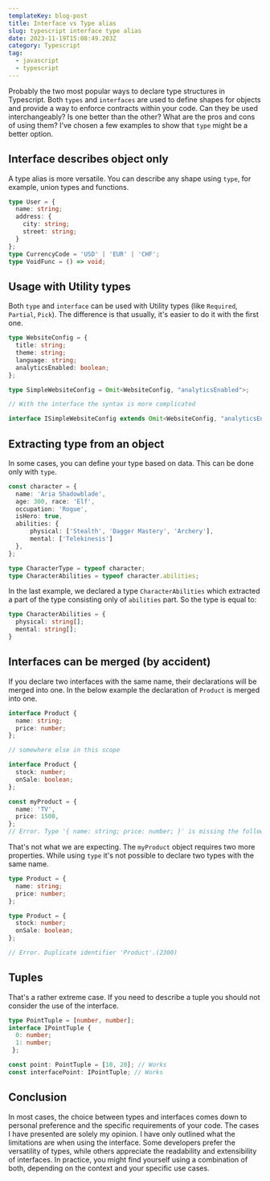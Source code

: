 ```yaml
---
templateKey: blog-post
title: Interface vs Type alias
slug: typescript interface type alias
date: 2023-11-19T15:08:49.203Z
category: Typescript
tag:
  - javascript
  - typescript
---
```

Probably the two most popular ways to declare type structures in Typescript. Both `types` and `interfaces` are used to define shapes for objects and provide a way to enforce contracts within your code. Can they be used interchangeably? Is one better than the other? What are the pros and cons of using them? I've chosen a few examples to show that `type` might be a better option.

## Interface describes object only

A type alias is more versatile. You can describe any shape using `type`, for example, union types and functions.
```typescript
type User = {
  name: string;
  address: {
	city: string;
	street: string;
  }
};
type CurrencyCode = 'USD' | 'EUR' | 'CHF';
type VoidFunc = () => void;
```

## Usage with Utility types

Both `type` and `interface` can be used with Utility types (like `Required`, `Partial`, `Pick`). The difference is that usually, it's easier to do it with the first one.
```typescript
type WebsiteConfig = {
  title: string;
  theme: string;
  language: string;
  analyticsEnabled: boolean;
};

type SimpleWebsiteConfig = Omit<WebsiteConfig, "analyticsEnabled">;

// With the interface the syntax is more complicated

interface ISimpleWebsiteConfig extends Omit<WebsiteConfig, "analyticsEnabled"> {}
```
## Extracting type from an object

In some cases, you can define your type based on data. This can be done only with `type`.
```typescript
const character = {
  name: 'Aria Shadowblade',
  age: 300, race: 'Elf',
  occupation: 'Rogue',
  isHero: true,
  abilities: {
	  physical: ['Stealth', 'Dagger Mastery', 'Archery'],
	  mental: ['Telekinesis']
  },
};

type CharacterType = typeof character;
type CharacterAbilities = typeof character.abilities;
```

In the last example, we declared a type `CharacterAbilities` which extracted a part of the type consisting only of `abilities` part. So the type is equal to:
```typescript
type CharacterAbilities = {  
  physical: string[];  
  mental: string[];  
}
```

## Interfaces can be merged (by accident)

If you declare two interfaces with the same name, their declarations will be merged into one. In the below example the declaration of `Product` is merged into one.
```typescript
interface Product {
  name: string;
  price: number;
};

// somewhere else in this scope

interface Product {
  stock: number;
  onSale: boolean;
};

const myProduct = {
  name: 'TV',
  price: 1500,
};
// Error. Type '{ name: string; price: number; }' is missing the following properties from type 'Product': stock, onSale(2739)
```
That's not what we are expecting. The `myProduct` object requires two more properties. 
While using `type` it's not possible to declare two types with the same name. 
```typescript
type Product = {
  name: string;
  price: number;
};

type Product = {
  stock: number;
  onSale: boolean;
};

// Error. Duplicate identifier 'Product'.(2300)
```
## Tuples

That's a rather extreme case. If you need to describe a tuple you should not consider the use of the interface.

```typescript
type PointTuple = [number, number];
interface IPointTuple {
  0: number; 
  1: number;
 };

const point: PointTuple = [10, 20]; // Works
const interfacePoint: IPointTuple; // Works
```

## Conclusion

In most cases, the choice between types and interfaces comes down to personal preference and the specific requirements of your code. The cases I have presented are solely my opinion. I have only outlined what the limitations are when using the interface. Some developers prefer the versatility of types, while others appreciate the readability and extensibility of interfaces. In practice, you might find yourself using a combination of both, depending on the context and your specific use cases.
